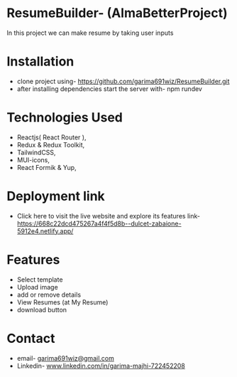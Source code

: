 # ResumeBuilder- (AlmaBetterProject)
In this project we can make resume by taking user inputs   
 
# Installation
* clone project using-  https://github.com/garima691wiz/ResumeBuilder.git
* after installing dependencies start the server with-  npm rundev

# Technologies Used
* Reactjs( React Router ),
* Redux & Redux Toolkit,
* TailwindCSS,
* MUI-icons,
* React Formik & Yup,

# Deployment link
* Click here to visit the live website and explore its features 
  link- https://668c22dcd475267a4f4f5d8b--dulcet-zabaione-5912e4.netlify.app/

# Features
* Select template
* Upload image
* add or remove details
* View Resumes (at My Resume)
* download button

# Contact
* email- garima691wiz@gmail.com
* Linkedin- www.linkedin.com/in/garima-majhi-722452208